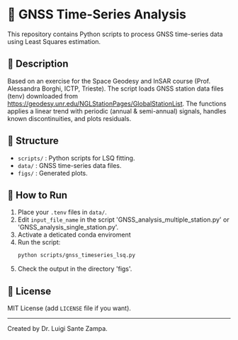 # 📡 GNSS Time-Series Analysis

This repository contains Python scripts to process GNSS time-series data using Least Squares estimation.

## 📑 Description

Based on an exercise for the Space Geodesy and InSAR course (Prof. Alessandra Borghi, ICTP, Trieste).
The script loads GNSS station data files (tenv) downloaded from https://geodesy.unr.edu/NGLStationPages/GlobalStationList. 
The functions applies a linear trend with periodic (annual & semi-annual) signals,
handles known discontinuities, and plots residuals.

## 📂 Structure

- `scripts/` : Python scripts for LSQ fitting.
- `data/` : GNSS time-series data files.
- `figs/` : Generated plots.

## 🚀 How to Run

1. Place your `.tenv` files in `data/`.
2. Edit `input_file_name` in the script 'GNSS_analysis_multiple_station.py' or 'GNSS_analysis_single_station.py'.
3. Activate a deticated conda enviroment 
4. Run the script:
    ```bash
    python scripts/gnss_timeseries_lsq.py
    ```
5. Check the output in the directory 'figs'.

## 📜 License

MIT License (add `LICENSE` file if you want).

---

Created by Dr. Luigi Sante Zampa.